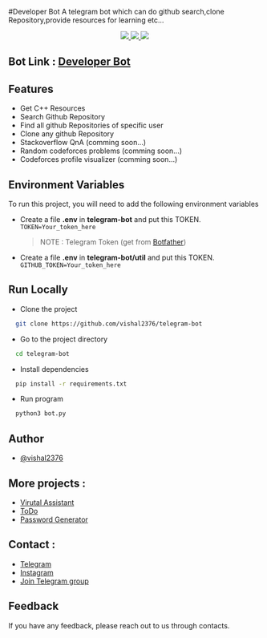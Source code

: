 #Developer Bot
A telegram bot which can do github search,clone Repository,provide resources for learning etc...

<p align="center">
  <a href="https://github.com/vishal2376/telegram-bot/issues">
    <img src="https://img.shields.io/github/issues/vishal2376/telegram-bot"/> 
  </a>
  <a href="https://github.com/vishal2376/telegram-bot/stargazers">
    <img src="https://img.shields.io/github/stars/vishal2376/telegram-bot"/> 
  </a>
    <a href="https://github.com/vishal2376/telegram-bot/blob/master/LICENSE">
    <img src="https://img.shields.io/github/license/vishal2376/telegram-bot"/> 
  </a>
</p>

## Bot Link  : [Developer Bot](https://t.me/IndDeveloper)

## Features

- Get C++ Resources
- Search Github Repository
- Find all github Repositories of specific user
- Clone any github Repository
- Stackoverflow QnA (comming soon...)
- Random codeforces problems (comming soon...)
- Codeforces profile visualizer (comming soon...)

  
## Environment Variables

To run this project, you will need to add the following environment variables

 - Create a file **.env** in **telegram-bot** and put this TOKEN.
`TOKEN=Your_token_here` 
	> NOTE : Telegram Token (get from [Botfather](t.me/botfather))

- Create a file **.env** in **telegram-bot/util** and put this TOKEN.
`GITHUB_TOKEN=Your_token_here`


## Run Locally

 - Clone the project

```bash
  git clone https://github.com/vishal2376/telegram-bot
```

 - Go to the project directory

```bash
  cd telegram-bot
```

 - Install dependencies

```bash
  pip install -r requirements.txt
```

 - Run program

```bash
  python3 bot.py
```


  
## Author

- [@vishal2376](https://www.github.com/vishal2376)


## More projects : 
   
  - [Virutal Assistant](https://github.com/vishal2376/virtual-assistant)
  - [ToDo](https://github.com/vishal2376/todo) 
  - [Password Generator](https://github.com/vishal2376/password-generator) 

## Contact :  
  - [Telegram](https://t.me/vishal2376/)
  - [Instagram](https://www.instagram.com/vishal_2376/)
  - [Join Telegram group](https://t.me/cppwithtricks)
  
## Feedback

If you have any feedback, please reach out to us through contacts.